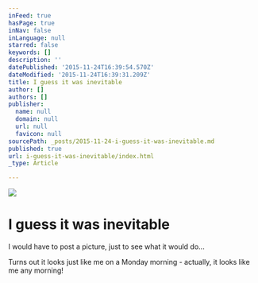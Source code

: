 ```yaml
---
inFeed: true
hasPage: true
inNav: false
inLanguage: null
starred: false
keywords: []
description: ''
datePublished: '2015-11-24T16:39:54.570Z'
dateModified: '2015-11-24T16:39:31.209Z'
title: I guess it was inevitable
author: []
authors: []
publisher:
  name: null
  domain: null
  url: null
  favicon: null
sourcePath: _posts/2015-11-24-i-guess-it-was-inevitable.md
published: true
url: i-guess-it-was-inevitable/index.html
_type: Article

---
```

![](https://the-grid-user-content.s3-us-west-2.amazonaws.com/fbd5c9fc-17c9-4fd2-830d-61617bc72635.jpg)

# I guess it was inevitable

I would have to post a picture, just to see what it would do...

Turns out it looks just like me on a Monday morning - actually, it looks like me any morning!